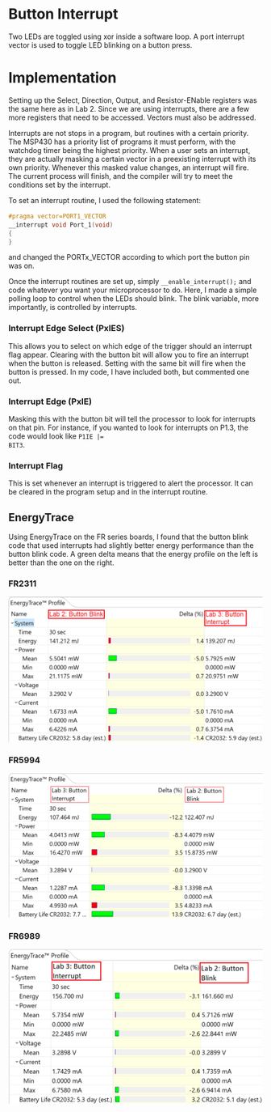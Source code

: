 # Button Interrupt

Two LEDs are toggled using xor inside a software loop. A port interrupt vector is used to toggle LED blinking on a button press.

# Implementation

Setting up the Select, Direction, Output, and Resistor-ENable registers was the same here as in Lab 2. Since we are using interrupts, there are a few more registers that need to be accessed. Vectors must also be addressed.

Interrupts are not stops in a program, but routines with a certain priority. The MSP430 has a priority list of programs it must perform, with the watchdog timer being the highest priority. When a user sets an interrupt, they are actually masking a certain vector in a preexisting interrupt with its own priority. Whenever this masked value changes, an interrupt will fire. The current process will finish, and the compiler will try to meet the conditions set by the interrupt.

To set an interrupt routine, I used the following statement:

```c
#pragma vector=PORT1_VECTOR
__interrupt void Port_1(void)
{
}
```

and changed the PORTx_VECTOR according to which port the button pin was on.

Once the interrupt routines are set up, simply <code>__enable_interrupt();</code> and code whatever you want your microprocessor to do. Here, I made a simple polling loop to control when the LEDs should blink. The blink variable, more importantly, is controlled by interrupts.

### Interrupt Edge Select (PxIES)

This allows you to select on which edge of the trigger should an interrupt flag appear. Clearing with the button bit will allow you to fire an interrupt when the button is released. Setting with the same bit will fire when the button is pressed. In my code, I have included both, but commented one out.

### Interrupt Edge (PxIE)

Masking this with the button bit will tell the processor to look for interrupts on that pin. For instance, if you wanted to look for interrupts on P1.3, the code would look like <code>P1IE |= BIT3</code>.

### Interrupt Flag

This is set whenever an interrupt is triggered to alert the processor. It can be cleared in the program setup and in the interrupt routine.

## EnergyTrace

Using EnergyTrace on the FR series boards, I found that the button blink code that used interrupts had slightly better energy performance than the button blink code. A green delta means that the energy profile on the left is better than the one on the right.

### FR2311
![FR2311](https://raw.githubusercontent.com/RU09342/lab-3-interrupts-and-timers-boorsteid4/master/Button%20Interrupt/FR2311/energytrace/energytrace_compare.png)

### FR5994
![FR5994](https://raw.githubusercontent.com/RU09342/lab-3-interrupts-and-timers-boorsteid4/master/Button%20Interrupt/FR5994/energytrace/energytrace_compare%20(2).png)

### FR6989
![FR6989](https://raw.githubusercontent.com/RU09342/lab-3-interrupts-and-timers-boorsteid4/master/Button%20Interrupt/FR6989/energytrace/energytrace_compare%20(3).png)